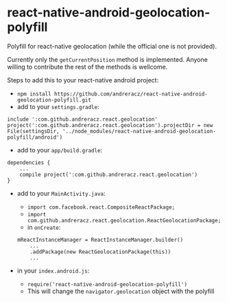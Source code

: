 # react-native-android-geolocation-polyfill
Polyfill for react-native geolocation (while the official one is not provided).

Currently only the `getCurrentPosition` method is implemented. Anyone willing to contribute the rest of the methods is wellcome.


Steps to add this to your react-native android project:
* `npm install https://github.com/andreracz/react-native-android-geolocation-polyfill.git`
* add to your `settings.gradle`:
```
include ':com.github.andreracz.react.geolocation'
project(':com.github.andreracz.react.geolocation').projectDir = new File(settingsDir, '../node_modules/react-native-android-geolocation-polyfill/android')
```
* add to your `app/build.gradle`:
```
dependencies {
    ...
    compile project(':com.github.andreracz.react.geolocation')
}
```
* add to your `MainActivity.java`:
	* `import com.facebook.react.CompositeReactPackage;`
	* `import com.github.andreracz.react.geolocation.ReactGeolocationPackage;`
	* in `onCreate`:
	```
	mReactInstanceManager = ReactInstanceManager.builder()
		...
		.addPackage(new ReactGeolocationPackage(this))
		...
	```


* in your `index.android.js`:
    * `require('react-native-android-geolocation-polyfill')`
    * This will change the `navigator.geolocation` object with the polyfill